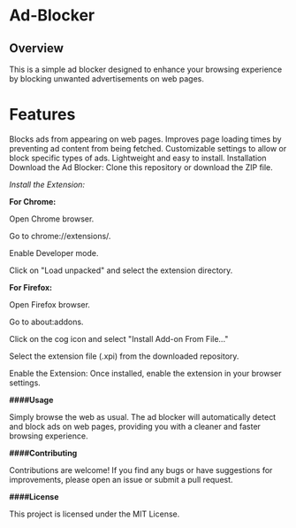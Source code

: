 # Ad-Blocker
## Overview
This is a simple ad blocker designed to enhance your browsing experience by blocking unwanted advertisements on web pages.

# Features
Blocks ads from appearing on web pages.
Improves page loading times by preventing ad content from being fetched.
Customizable settings to allow or block specific types of ads.
Lightweight and easy to install.
Installation
Download the Ad Blocker: Clone this repository or download the ZIP file.

_Install the Extension:_

**For Chrome:**

Open Chrome browser.

Go to chrome://extensions/.

Enable Developer mode.

Click on "Load unpacked" and select the extension directory.

**For Firefox:**

Open Firefox browser.

Go to about:addons.

Click on the cog icon and select "Install Add-on From File..."

Select the extension file (.xpi) from the downloaded repository.

Enable the Extension: Once installed, enable the extension in your browser settings.

**####Usage**

Simply browse the web as usual. The ad blocker will automatically detect and block ads on web pages, providing you with a cleaner and faster browsing experience.

**####Contributing**

Contributions are welcome! If you find any bugs or have suggestions for improvements, please open an issue or submit a pull request.

**####License**

This project is licensed under the MIT License.
